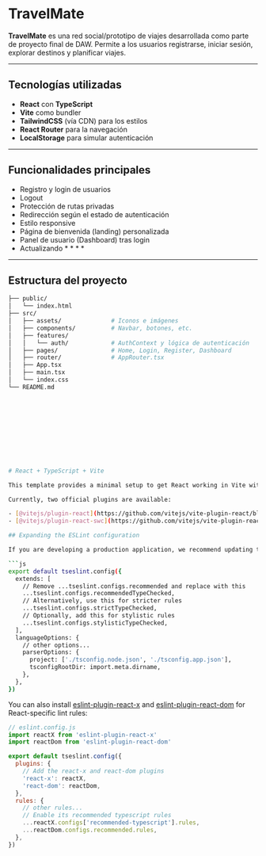
# TravelMate

**TravelMate** es una red social/prototipo de viajes desarrollada como parte de proyecto final de DAW. Permite a los usuarios registrarse, iniciar sesión, explorar destinos y planificar viajes.

---

## Tecnologías utilizadas

- **React** con **TypeScript**
- **Vite** como bundler
- **TailwindCSS** (vía CDN) para los estilos
- **React Router** para la navegación
- **LocalStorage** para simular autenticación

---

## Funcionalidades principales

- Registro y login de usuarios
- Logout
- Protección de rutas privadas
- Redirección según el estado de autenticación
- Estilo responsive
- Página de bienvenida (landing) personalizada
- Panel de usuario (Dashboard) tras login
- Actualizando * * * *

---

## Estructura del proyecto

```bash
├── public/
│   └── index.html
├── src/
│   ├── assets/              # Iconos e imágenes
│   ├── components/          # Navbar, botones, etc.
│   ├── features/
│   │   └── auth/            # AuthContext y lógica de autenticación
│   ├── pages/               # Home, Login, Register, Dashboard
│   ├── router/              # AppRouter.tsx
│   ├── App.tsx
│   ├── main.tsx
│   └── index.css
└── README.md











# React + TypeScript + Vite

This template provides a minimal setup to get React working in Vite with HMR and some ESLint rules.

Currently, two official plugins are available:

- [@vitejs/plugin-react](https://github.com/vitejs/vite-plugin-react/blob/main/packages/plugin-react) uses [Babel](https://babeljs.io/) for Fast Refresh
- [@vitejs/plugin-react-swc](https://github.com/vitejs/vite-plugin-react/blob/main/packages/plugin-react-swc) uses [SWC](https://swc.rs/) for Fast Refresh

## Expanding the ESLint configuration

If you are developing a production application, we recommend updating the configuration to enable type-aware lint rules:

```js
export default tseslint.config({
  extends: [
    // Remove ...tseslint.configs.recommended and replace with this
    ...tseslint.configs.recommendedTypeChecked,
    // Alternatively, use this for stricter rules
    ...tseslint.configs.strictTypeChecked,
    // Optionally, add this for stylistic rules
    ...tseslint.configs.stylisticTypeChecked,
  ],
  languageOptions: {
    // other options...
    parserOptions: {
      project: ['./tsconfig.node.json', './tsconfig.app.json'],
      tsconfigRootDir: import.meta.dirname,
    },
  },
})
```

You can also install [eslint-plugin-react-x](https://github.com/Rel1cx/eslint-react/tree/main/packages/plugins/eslint-plugin-react-x) and [eslint-plugin-react-dom](https://github.com/Rel1cx/eslint-react/tree/main/packages/plugins/eslint-plugin-react-dom) for React-specific lint rules:

```js
// eslint.config.js
import reactX from 'eslint-plugin-react-x'
import reactDom from 'eslint-plugin-react-dom'

export default tseslint.config({
  plugins: {
    // Add the react-x and react-dom plugins
    'react-x': reactX,
    'react-dom': reactDom,
  },
  rules: {
    // other rules...
    // Enable its recommended typescript rules
    ...reactX.configs['recommended-typescript'].rules,
    ...reactDom.configs.recommended.rules,
  },
})
```
